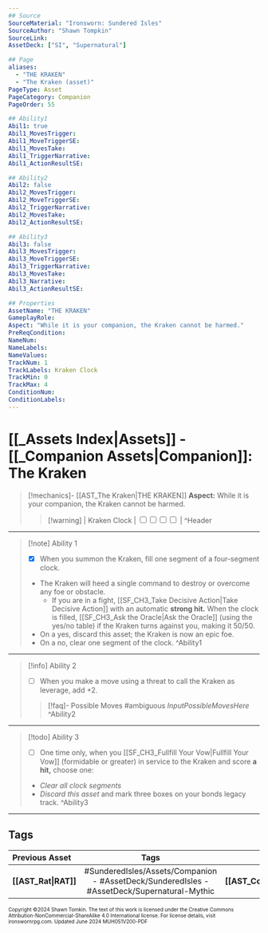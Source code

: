 ```yaml
---
## Source
SourceMaterial: "Ironsworn: Sundered Isles"
SourceAuthor: "Shawn Tompkin"
SourceLink: 
AssetDeck: ["SI", "Supernatural"]

## Page
aliases:
  - "THE KRAKEN"
  - "The Kraken (asset)"
PageType: Asset
PageCategory: Companion
PageOrder: 55

## Ability1
Abil1: true
Abil1_MovesTrigger: 
Abil1_MoveTriggerSE: 
Abil1_MovesTake: 
Abil1_TriggerNarrative: 
Abil1_ActionResultSE: 

## Ability2
Abil2: false
Abil2_MovesTrigger: 
Abil2_MoveTriggerSE: 
Abil2_TriggerNarrative: 
Abil2_MovesTake: 
Abil2_ActionResultSE: 

## Ability3
Abil3: false
Abil3_MovesTrigger: 
Abil3_MoveTriggerSE: 
Abil3_TriggerNarrative: 
Abil3_MovesTake: 
Abil3_Narrative: 
Abil3_ActionResultSE: 

## Properties
AssetName: "THE KRAKEN"
GameplayRole: 
Aspect: "While it is your companion, the Kraken cannot be harmed."
PreReqCondition: 
NameNum: 
NameLabels: 
NameValues: 
TrackNum: 1
TrackLabels: Kraken Clock
TrackMin: 0
TrackMax: 4
ConditionNum: 
ConditionLabels: 
---
```

# [[_Assets Index|Assets]] - [[_Companion Assets|Companion]]: The Kraken

> [!mechanics]- [[AST_The Kraken|THE KRAKEN]]
> **Aspect:** While it is your companion, the Kraken cannot be harmed.
> > [!warning] | Kraken Clock | <input type="checkbox" /><input type="checkbox" /><input type="checkbox" /><input type="checkbox" /> | ^Header
___
> [!note] Ability 1
> - [x] When you summon the Kraken, fill one segment of a four-segment clock.
> - The Kraken will heed a single command to destroy or overcome any foe or obstacle.
> 	- If you are in a fight, [[SF_CH3_Take Decisive Action|Take Decisive Action]] with an automatic **strong hit.** 
> When the clock is filled, [[SF_CH3_Ask the Oracle|Ask the Oracle]] (using the yes/no table) if the Kraken turns against you, making it 50/50.
> - On a yes, discard this asset; the Kraken is now an epic foe.
> - On a no, clear one segment of the clock. ^Ability1
___
> [!info] Ability 2
> - [ ] When you make a move using a threat to call the Kraken as leverage, add +2. 
> > [!faq]- Possible Moves
> > #ambiguous _InputPossibleMovesHere_ ^Ability2
___
> [!todo] Ability 3
> - [ ] One time only, when you [[SF_CH3_Fullfill Your Vow|Fullfill Your Vow]] (formidable or greater) in service to the Kraken and score **a hit,** choose one:
> - _Clear all clock segments_
> - _Discard this asset_ and mark three boxes on your bonds legacy track. ^Ability3
___
## Tags

| Previous Asset | Tags | Next Asset |
| :--- | :---: | ---: |
| **[[AST_Rat\|RAT]]** | #SunderedIsles/Assets/Companion - #AssetDeck/SunderedIsles - #AssetDeck/Supernatural-Mythic | **[[AST_Cohort\|COHORT]]** |

<font size=-2>Copyright ©2024 Shawn Tomkin. The text of this work is licensed under the Creative Commons Attribution-NonCommercial-ShareAlike 4.0 International license. For license details, visit ironswornrpg.com. Updated June 2024 MUH051V200-PDF</font>